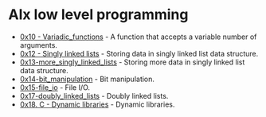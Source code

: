 # Alx low level programming

- [0x10 - Variadic_functions](https://github.com/CharlesMariga/alx-low_level_programming/tree/main/0x10-variadic_functions) - A function that accepts a variable number of arguments.
- [0x12 - Singly linked lists](https://github.com/CharlesMariga/alx-low_level_programming/tree/main/0x12-singly_linked_lists) - Storing data in singly linked list data structure.
- [0x13-more_singly_linked_lists](https://github.com/CharlesMariga/alx-low_level_programming/tree/main/0x13-more_singly_linked_lists) - Storing more data in singly linked list data structure.
- [0x14-bit_manipulation](https://github.com/CharlesMariga/alx-low_level_programming/tree/main/0x14-bit_manipulation) - Bit manipulation.
- [0x15-file_io](https://github.com/CharlesMariga/alx-low_level_programming/tree/main/0x15-file_io) - File I/O.
- [0x17-doubly_linked_lists](https://github.com/CharlesMariga/alx-low_level_programming/tree/main/0x17-doubly_linked_lists) - Doubly linked lists.
- [0x18. C - Dynamic libraries]() - Dynamic libraries.
